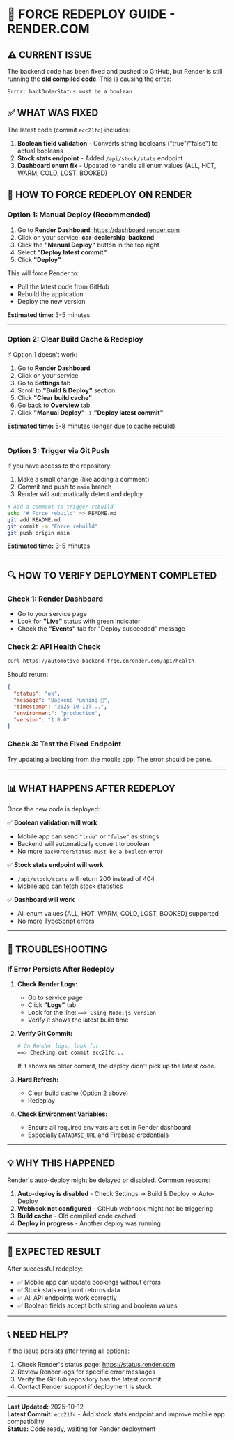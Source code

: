 # 🚀 FORCE REDEPLOY GUIDE - RENDER.COM

## ⚠️ CURRENT ISSUE

The backend code has been fixed and pushed to GitHub, but Render is still running the **old compiled code**. This is causing the error:

```
Error: backOrderStatus must be a boolean
```

## ✅ WHAT WAS FIXED

The latest code (commit `ecc21fc`) includes:

1. **Boolean field validation** - Converts string booleans ("true"/"false") to actual booleans
2. **Stock stats endpoint** - Added `/api/stock/stats` endpoint
3. **Dashboard enum fix** - Updated to handle all enum values (ALL, HOT, WARM, COLD, LOST, BOOKED)

## 🔧 HOW TO FORCE REDEPLOY ON RENDER

### Option 1: Manual Deploy (Recommended)

1. Go to **Render Dashboard**: https://dashboard.render.com
2. Click on your service: **car-dealership-backend**
3. Click the **"Manual Deploy"** button in the top right
4. Select **"Deploy latest commit"**
5. Click **"Deploy"**

This will force Render to:
- Pull the latest code from GitHub
- Rebuild the application
- Deploy the new version

**Estimated time:** 3-5 minutes

---

### Option 2: Clear Build Cache & Redeploy

If Option 1 doesn't work:

1. Go to **Render Dashboard**
2. Click on your service
3. Go to **Settings** tab
4. Scroll to **"Build & Deploy"** section
5. Click **"Clear build cache"**
6. Go back to **Overview** tab
7. Click **"Manual Deploy"** → **"Deploy latest commit"**

**Estimated time:** 5-8 minutes (longer due to cache rebuild)

---

### Option 3: Trigger via Git Push

If you have access to the repository:

1. Make a small change (like adding a comment)
2. Commit and push to `main` branch
3. Render will automatically detect and deploy

```bash
# Add a comment to trigger rebuild
echo "# Force rebuild" >> README.md
git add README.md
git commit -m "Force rebuild"
git push origin main
```

**Estimated time:** 3-5 minutes

---

## 🔍 HOW TO VERIFY DEPLOYMENT COMPLETED

### Check 1: Render Dashboard
- Go to your service page
- Look for **"Live"** status with green indicator
- Check the **"Events"** tab for "Deploy succeeded" message

### Check 2: API Health Check
```bash
curl https://automotive-backend-frqe.onrender.com/api/health
```

Should return:
```json
{
  "status": "ok",
  "message": "Backend running 🚀",
  "timestamp": "2025-10-12T...",
  "environment": "production",
  "version": "1.0.0"
}
```

### Check 3: Test the Fixed Endpoint
Try updating a booking from the mobile app. The error should be gone.

---

## 📊 WHAT HAPPENS AFTER REDEPLOY

Once the new code is deployed:

✅ **Boolean validation will work**
- Mobile app can send `"true"` or `"false"` as strings
- Backend will automatically convert to boolean
- No more `backOrderStatus must be a boolean` error

✅ **Stock stats endpoint will work**
- `/api/stock/stats` will return 200 instead of 404
- Mobile app can fetch stock statistics

✅ **Dashboard will work**
- All enum values (ALL, HOT, WARM, COLD, LOST, BOOKED) supported
- No more TypeScript errors

---

## 🐛 TROUBLESHOOTING

### If Error Persists After Redeploy

1. **Check Render Logs:**
   - Go to service page
   - Click **"Logs"** tab
   - Look for the line: `==> Using Node.js version`
   - Verify it shows the latest build time

2. **Verify Git Commit:**
   ```bash
   # On Render logs, look for:
   ==> Checking out commit ecc21fc...
   ```
   
   If it shows an older commit, the deploy didn't pick up the latest code.

3. **Hard Refresh:**
   - Clear build cache (Option 2 above)
   - Redeploy

4. **Check Environment Variables:**
   - Ensure all required env vars are set in Render dashboard
   - Especially `DATABASE_URL` and Firebase credentials

---

## 💡 WHY THIS HAPPENED

Render's auto-deploy might be delayed or disabled. Common reasons:

1. **Auto-deploy is disabled** - Check Settings → Build & Deploy → Auto-Deploy
2. **Webhook not configured** - GitHub webhook might not be triggering
3. **Build cache** - Old compiled code cached
4. **Deploy in progress** - Another deploy was running

---

## 🎯 EXPECTED RESULT

After successful redeploy:

- ✅ Mobile app can update bookings without errors
- ✅ Stock stats endpoint returns data
- ✅ All API endpoints work correctly
- ✅ Boolean fields accept both string and boolean values

---

## 📞 NEED HELP?

If the issue persists after trying all options:

1. Check Render's status page: https://status.render.com
2. Review Render logs for specific error messages
3. Verify the GitHub repository has the latest commit
4. Contact Render support if deployment is stuck

---

**Last Updated:** 2025-10-12  
**Latest Commit:** `ecc21fc` - Add stock stats endpoint and improve mobile app compatibility  
**Status:** Code ready, waiting for Render deployment

